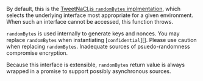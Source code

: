 By default, this is the [TweetNaCl.js `randomBytes` implmentation](https://github.com/dchest/tweetnacl-js#random-bytes-generation), which selects the underlying interface most appropriate for a given environment.  When such an interface cannot be accessed, this function throws.

`randomBytes` is used internally to generate keys and nonces. You may replace `randomBytes` when instantiating [`confidential`][]. Please use caution when replacing `randomBytes`.  Inadequate sources of psuedo-randomness compromise encryption.

Because this interface is extensible, `randomBytes` return value is always wrapped in a promise to support possibly asynchronous sources.

